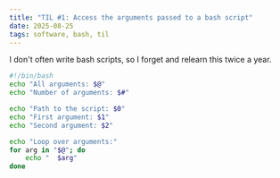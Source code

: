 ```yaml
---
title: "TIL #1: Access the arguments passed to a bash script"
date: 2025-08-25
tags: software, bash, til
---
```


I don't often write bash scripts, so I forget and relearn this twice a year.

```bash
#!/bin/bash
echo "All arguments: $@"
echo "Number of arguments: $#"

echo "Path to the script: $0"
echo "First argument: $1"
echo "Second argument: $2"

echo "Loop over arguments:"
for arg in "$@"; do
    echo "  $arg"
done
```
